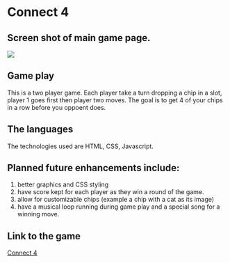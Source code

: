 # Connect 4

## Screen shot of main game page.
<img src="https://i.imgur.com/4iJ9LlF.png"/>





## Game play 
This is a two player game.  Each player take a turn dropping a chip in a slot, player 1 goes first then player two moves.  The goal is to get 4 of your chips in a row before you oppoent does.  

## The languages
The technologies used are HTML, CSS, Javascript.

## Planned future enhancements include:
1. better graphics and CSS styling
2. have score kept for each player as they win a round of the game.
3. allow for customizable chips (example a chip with a cat as its image)
4. have a musical loop running during game play and a special song for a winning move.

## Link to the game
[Connect 4](https://google.com)


